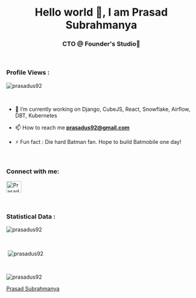 <h1 align="center">Hello world 👋, I am Prasad Subrahmanya</h1>
<h3 align="center">CTO @ Founder's Studio🌟</h3>

<br>

<p align="right"> <h3>Profile Views :</h3> <img src="https://komarev.com/ghpvc/?username=prasadus92&label=Profile%20views&color=0e75b6&style=flat"
    alt="prasadus92" /> 
  </p>

<br>


- 🌱 I’m currently working on Django, CubeJS, React, Snowflake, Airflow, DBT, Kubernetes

- 📫 How to reach me **prasadus92@gmail.com**

- ⚡ Fun fact : Die hard Batman fan. Hope to build Batmobile one day!

<br>

<h3 align="left">Connect with me:</h3>
<p align="left">
  <a href="https://www.linkedin.com/in/prasadus/" target="blank"><img align="center"
      src="https://raw.githubusercontent.com/rahuldkjain/github-profile-readme-generator/master/src/images/icons/Social/linked-in-alt.svg"
      alt="Prasad Subrahmanya" height="30" width="40" /></a>
</p>

<br>

<h3>Statistical Data :</h3>
<p><img align="center"
    src="https://github-readme-stats.vercel.app/api/top-langs?username=prasadus92&show_icons=true&locale=en&bg_color=0d1117&text_color=ffffff&layout=compact"
    alt="prasadus92" 
    bg_color=#808080/></p>

<br>

<p>&nbsp;<img align="center" src="https://github-readme-stats.vercel.app/api?username=prasadus92&show_icons=true&locale=en&bg_color=0d1117&text_color=ffffff&repo=convoychat"
    alt="prasadus92" /></p>

<br>

<p><img align="center" src="https://github-readme-streak-stats.herokuapp.com/?user=prasadus92&theme=dark&background=0d1117&date_format=M%20j%5B%2C%20Y%5D" alt="prasadus92" /></p>

[Prasad Subrahmanya](https://github.com/prasadus92/)
